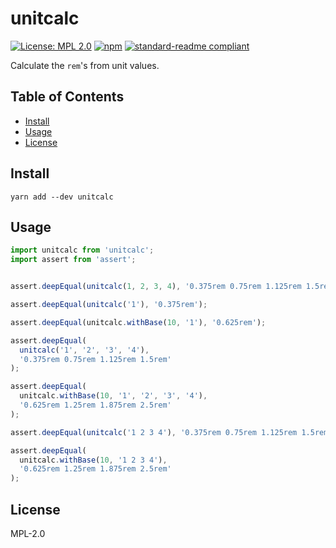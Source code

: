 # unitcalc

[![License: MPL 2.0](https://img.shields.io/badge/License-MPL%202.0-brightgreen.svg?style=flat-square)](https://opensource.org/licenses/MPL-2.0)
[![npm](https://img.shields.io/npm/v/unitcalc.svg?style=flat-square)](https://npmjs.com/package/unitcalc)
[![standard-readme compliant](https://img.shields.io/badge/standard--readme-OK-green.svg?style=flat-square)](https://github.com/RichardLitt/standard-readme)

Calculate the `rem`'s from unit values.

## Table of Contents

- [Install](#install)
- [Usage](#usage)
- [License](#license)

## Install

```
yarn add --dev unitcalc
```

## Usage

```js
import unitcalc from 'unitcalc';
import assert from 'assert';


assert.deepEqual(unitcalc(1, 2, 3, 4), '0.375rem 0.75rem 1.125rem 1.5rem');

assert.deepEqual(unitcalc('1'), '0.375rem');

assert.deepEqual(unitcalc.withBase(10, '1'), '0.625rem');

assert.deepEqual(
  unitcalc('1', '2', '3', '4'),
  '0.375rem 0.75rem 1.125rem 1.5rem'
);

assert.deepEqual(
  unitcalc.withBase(10, '1', '2', '3', '4'),
  '0.625rem 1.25rem 1.875rem 2.5rem'
);

assert.deepEqual(unitcalc('1 2 3 4'), '0.375rem 0.75rem 1.125rem 1.5rem');

assert.deepEqual(
  unitcalc.withBase(10, '1 2 3 4'),
  '0.625rem 1.25rem 1.875rem 2.5rem'
);
```

## License

MPL-2.0
